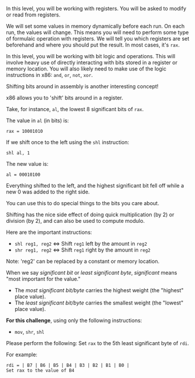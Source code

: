 In this level, you will be working with registers. You will be asked to modify or read from registers.

We will set some values in memory dynamically before each run. On each run, the values will change. This means you will need to perform some type of formulaic operation with registers. We will tell you which registers are set beforehand and where you should put the result. In most cases, it's `rax`.

In this level, you will be working with bit logic and operations. This will involve heavy use of directly interacting with bits stored in a register or memory location. You will also likely need to make use of the logic instructions in x86: `and`, `or`, `not`, `xor`.

Shifting bits around in assembly is another interesting concept!

x86 allows you to 'shift' bits around in a register.

Take, for instance, `al`, the lowest 8 significant bits of `rax`.

The value in `al` (in bits) is:

```
rax = 10001010
```

If we shift once to the left using the `shl` instruction:

```
shl al, 1
```

The new value is:

```
al = 00010100
```

Everything shifted to the left, and the highest significant bit fell off while a new 0 was added to the right side.

You can use this to do special things to the bits you care about.

Shifting has the nice side effect of doing quick multiplication (by 2) or division (by 2), and can also be used to compute modulo.

Here are the important instructions:

- `shl reg1, reg2` <=> Shift `reg1` left by the amount in `reg2`
- `shr reg1, reg2` <=> Shift `reg1` right by the amount in `reg2`

Note: 'reg2' can be replaced by a constant or memory location.

When we say *significant bit* or *least significant byte*, *significant* means "most important for the value."

- The *most significant bit/byte* carries the highest weight (the "highest" place value).
- The *least significant bit/byte* carries the smallest weight (the "lowest" place value).

**For this challenge**, using only the following instructions:

- `mov`, `shr`, `shl`

Please perform the following:
Set `rax` to the 5th least significant byte of `rdi`.

For example:

```
rdi = | B7 | B6 | B5 | B4 | B3 | B2 | B1 | B0 |
Set rax to the value of B4
```
